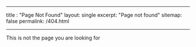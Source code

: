 ___
title : "Page Not Found"
layout: single
excerpt: "Page not found"
sitemap: false
permalink: /404.html
___

This is not the page you are looking for

<script type="text/javascript">
  var GOOG_FIXURL_LANG = 'en';
  var GOOG_FIXURL_SITE = '{{ site.url }}'
</script>
<script type="text/javascript"
  src="//linkhelp.clients.google.com/tbproxy/lh/wm/fixurl.js">
</script>